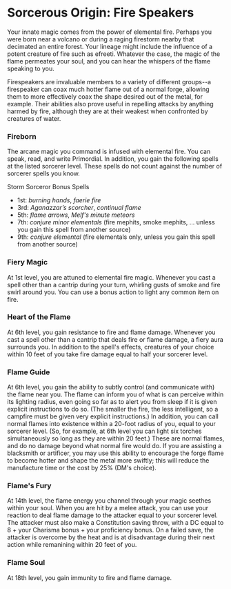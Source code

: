 # Sorcerous Origin: Fire Speakers

Your innate magic comes from the power of elemental fire. Perhaps you were born near a volcano or during a raging firestorm nearby that decimated an entire forest. Your lineage might include the influence of a potent creature of fire such as efreeti. Whatever the case, the magic of the flame permeates your soul, and you can hear the whispers of the flame speaking to you.

Firespeakers are invaluable members to a variety of different groups--a firespeaker can coax much hotter flame out of a normal forge, allowing them to more effectively coax the shape desired out of the metal, for example. Their abilities also prove useful in repelling attacks by anything harmed by fire, although they are at their weakest when confronted by creatures of water.

### Fireborn
The arcane magic you command is infused with elemental fire. You can speak, read, and write Primordial. In addition, you gain the following spells at the listed sorcerer level. These spells do not count against the number of sorcerer spells you know.

Storm Sorceror Bonus Spells
* 1st: *burning hands*, *faerie fire*
* 3rd: *Aganazzar’s scorcher*, *continual flame*
* 5th: *flame arrows*, *Melf's minute meteors*
* 7th: *conjure minor elementals* (fire mephits, smoke mephits, ... unless you gain this spell from another source)
* 9th: *conjure elemental* (fire elementals only, unless you gain this spell from another source)

### Fiery Magic
At 1st level, you are attuned to elemental fire magic. Whenever you cast a spell other than a cantrip during your turn, whirling gusts of smoke and fire swirl around you. You can use a bonus action to light any common item on fire.

### Heart of the Flame
At 6th level, you gain resistance to fire and flame damage. Whenever you cast a spell other than a cantrip that deals fire or flame damage, a fiery aura surrounds you. In addition to the spell's effects, creatures of your choice within 10 feet of you take fire damage equal to half your sorcerer level.

### Flame Guide
At 6th level, you gain the ability to subtly control (and communicate with) the flame near you. The flame can inform you of what is can perceive within its lighting radius, even going so far as to alert you from sleep if it is given explicit instructions to do so. (The smaller the fire, the less intelligent, so a campfire must be given very explicit instructions.) In addition, you can call normal flames into existence within a 20-foot radius of you, equal to your sorcerer level. (So, for example, at 6th level you can light six torches simultaneously so long as they are within 20 feet.) These are normal flames, and do no damage beyond what normal fire would do.
If you are assisting a blacksmith or artificer, you may use this ability to encourage the forge flame to become hotter and shape the metal more swiftly; this will reduce the manufacture time or the cost by 25% (DM's choice).

### Flame's Fury
At 14th level, the flame energy you channel through your magic seethes within your soul. When you are hit by a melee attack, you can use your reaction to deal flame damage to the attacker equal to your sorcerer level. The attacker must also make a Constitution saving throw, with a DC equal to 8 + your Charisma bonus + your proficiency bonus. On a failed save, the attacker is overcome by the heat and is at disadvantage during their next action while remanining within 20 feet of you.

### Flame Soul
At 18th level, you gain immunity to fire and flame damage. 

